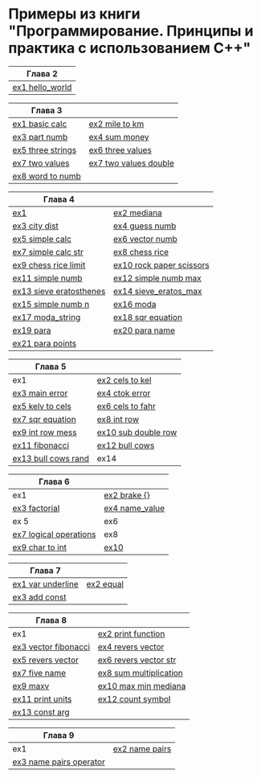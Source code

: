 # Примеры из книги "Программирование. Принципы и практика с использованием С++"


| Глава 2                                              |
| ---------------------------------------------------- |
| [ex1 hello_world](Ch_02/hello_world/hello_world.cpp) |


| Глава 3                                                              |                                                                                 |
| -------------------------------------------------------------------- | ------------------------------------------------------------------------------- |
| [ex1 basic calc](/Ch_03/exercise/basic_calc/basic_calc.cpp)          | [ex2 mile to km](/Ch_03/exercise/mile_to_km/mile_to_km.cpp)                     |
| [ex3 part numb](/Ch_03/exercise/part_numb/part_numb.cpp)             | [ex4 sum money](/Ch_03/exercise/sum_money/sum_money.cpp)                        |
| [ex5 three strings](/Ch_03/exercise/three_strings/three_strings.cpp) | [ex6 three values](/Ch_03/exercise/three_values/three_values.cpp)               |
| [ex7 two values](/Ch_03/exercise/two_values/two_values.cpp)          | [ex7 two values double](/Ch_03/exercise/two_values_double/std_lib_facilities.h) |
| [ex8 word to numb](/Ch_03/exercise/word_to_numb/word_to_numb.cpp)    |


| Глава 4                                                                      |                                                                                |
| ---------------------------------------------------------------------------- | ------------------------------------------------------------------------------ |
| [ex1](/Ch_04/exercise/1_exercise/exercise.cpp)                               | [ex2 mediana](/Ch_04/exercise/2_mediana/mediana.cpp)                           |
| [ex3 city dist](/Ch_04/exercise/3_city_dist/city_dist.cpp)                   | [ex4 guess numb](/Ch_04/exercise/4_guess_numb/guess_numb.cpp)                  |
| [ex5 simple calc](/Ch_04/exercise/5_simple_calc/simple_calc.cpp)             | [ex6 vector numb](/Ch_04/exercise/6_vector_numb/vector_numb.cpp)               |
| [ex7 simple calc str](/Ch_04/exercise/7_simple_calc_str/simple_calc_str.cpp) | [ex8 chess rice](/Ch_04/exercise/8_chess_rice/chess_rice.cpp)                  |
| [ex9 chess rice limit](/Ch_04/exercise/9_chess_rice_lim/chess_rice_lim.cpp)  | [ex10 rock paper scissors](/Ch_04/exercise/10_r_p_s_game/r_p_s_game.cpp)       |
| [ex11 simple numb](/Ch_04/exercise/11_simple_numb/simple_numb.cpp)           | [ex12 simple numb max](/Ch_04/exercise/12_simple_numb_max/simple_numb_max.cpp) |
| [ex13 sieve eratosthenes](/Ch_04/exercise/13_sieve_eratos/sieve_ertos.cpp)   | [ex14 sieve_eratos_max]()                                                      |
| [ex15 simple numb n](/Ch_04/exercise/15_simple_numb_n/simple_numb_n.cpp)     | [ex16 moda](/Ch_04/exercise/16_moda/moda.cpp)                                  |
| [ex17 moda_string](/Ch_04/exercise/17_moda_string/moda_str.cpp)              | [ex18 sqr equation](/Ch_04/exercise/18_sqr_equation/sqr_equ.cpp)               |
| [ex19 para](/Ch_04/exercise/19_para/para.cpp)                                | [ex20 para name](/Ch_04/exercise/20_para_name/para_name.cpp)                   |
| [ex21 para points](/Ch_04/exercise/21_para_points/para_point.cpp)            |


| Глава 5                                                                     |                                                                             |
| --------------------------------------------------------------------------- | --------------------------------------------------------------------------- |
| ex1                                                                         | [ex2 cels to kel](/Ch_05/exercise/2_cels_to_kelvin/cels_to_kelv.cpp)        |
| [ex3 main error](/Ch_05/exercise/3_main_error/main_error.cpp)               | [ex4 ctok error](Ch_05/exercise/4_ctok_error/ctok_error.cpp)                |
| [ex5 kelv to cels](/Ch_05/exercise/5_kelv_to_cels/kelv_to_cels.cpp)         | [ex6 cels to fahr](/Ch_05/exercise/6_cels_to_fahr/cels_to_fahr.cpp)         |
| [ex7 sqr equation](/Ch_05/exercise/7_sqr_equation/sqr_equ.cpp)              | [ex8 int row](/Ch_05/exercise/8_int_row/int_row.cpp)                        |
| [ex9 int row mess](/Ch_05/exercise/9_int_row_message/int_row_mes.cpp)       | [ex10 sub double row](/Ch_05/exercise/10_sub_double_row/sub_double_row.cpp) |
| [ex11 fibonacci](Ch_05/exercise/11_fibonacci/fibonacci.cpp)                 | [ex12 bull cows](/Ch_05/exercise/12_bull_cows/bull_cows.cpp)                |
| [ex13 bull cows rand](/Ch_05/exercise/13_bull_cows_rand/bull_cows_rand.cpp) | ex14                                                                        |


| Глава 6                                                                        |                                                               |
| ------------------------------------------------------------------------------ | ------------------------------------------------------------- |
| ex1                                                                            | [ex2 brake {}](/Ch_06/exercise/2_brake_{}/first_calc.cpp)     |
| [ex3 factorial](/Ch_06/exercise/3_factorial/first_calc.cpp)                    | [ex4 name_value](/Ch_06/exercise/4_name_value/name_value.cpp) |
| ex 5                                                                           | ex6                                                           |
| [ex7 logical operations](/Ch_06/exercise/7_logical_operation/logical_oper.cpp) | ex8                                                           |
| [ex9 char to int](/Ch_06/exercise/9_char_to_int/char_to_int.cpp)               | [ex10](/Ch_06/exercise/10_permutation/permutation.cpp)        |


| Глава 7                                                         |                                                     |
| --------------------------------------------------------------- | --------------------------------------------------- |
| [ex1 var underline](Ch_07/exercise/1_var_underline/var_und.cpp) | [ex2 equal](Ch_07/exercise/2_equal_op/equal_op.cpp) |
| [ex3 add const](Ch_07/exercise/3_add_const/add_const.cpp)       |                                                     |


| Глава 8                                                               |                                                                              |
| --------------------------------------------------------------------- | ---------------------------------------------------------------------------- |
| ex1                                                                   | [ex2 print function](/Ch_08/exercise/2_print_func/print_func.cpp)            |
| [ex3 vector fibonacci](/Ch_08/exercise/3_v_fibonacci/v_fibonacci.cpp) | [ex4 revers vector](Ch_08/exercise/5_rev_vector/rev_vector.cpp)              |
| [ex5 revers vector](Ch_08/exercise/5_rev_vector/rev_vector.cpp)       | [ex6 revers vector str](/Ch_08/exercise/6_rev_str_vector/rev_str_vector.cpp) |
| [ex7 five name](/Ch_08/exercise/7_five_name/five_name.cpp)            | [ex8 sum multiplication](Ch_08/exercise/8_sum_multiplic/sum_multiplic.cpp)   |
| [ex9 maxv](/Ch_08/exercise/9_maxv/maxv.cpp)                           | [ex10 max min mediana](Ch_08/exercise/10_max_min_vec/max_min_vec.cpp)        |
| [ex11 print units](/Ch_08/exercise/11_print_units/print_units.cpp)    | [ex12 count symbol](/Ch_08/exercise/12_count_symbl/count_symbl.cpp)          |
| [ex13 const arg](Ch_08/exercise/13_const_arg/const_arg.cpp)           |


| Глава 9                                                                         |                                                               |
| ------------------------------------------------------------------------------- | ------------------------------------------------------------- |
| ex1                                                                           | [ex2 name pairs](/Ch_09/exercise/2_name_pairs/main_pairs.cpp) |
| [ex3 name pairs operator](/Ch_09/exercise/3_name_pairs_operator/main_pairs.cpp) |                                                               |
